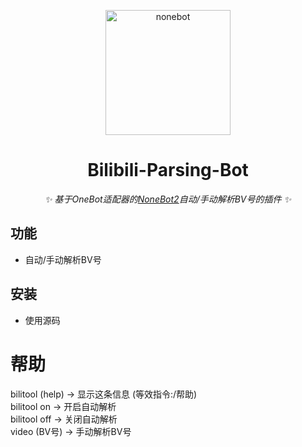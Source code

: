 <p align="center">
  <a href="https://v2.nonebot.dev/"><img src="https://v2.nonebot.dev/logo.png" width="200" height="200" alt="nonebot"></a>
</p>

<div align="center">
  
# Bilibili-Parsing-Bot
  
_✨ 基于OneBot适配器的[NoneBot2](https://v2.nonebot.dev/)自动/手动解析BV号的插件 ✨_
  
</div>

## 功能

- 自动/手动解析BV号

## 安装

- 使用源码

# 帮助  
bilitool (help) -> 显示这条信息 (等效指令:/帮助)  
bilitool on -> 开启自动解析  
bilitool off -> 关闭自动解析  
video (BV号) -> 手动解析BV号
